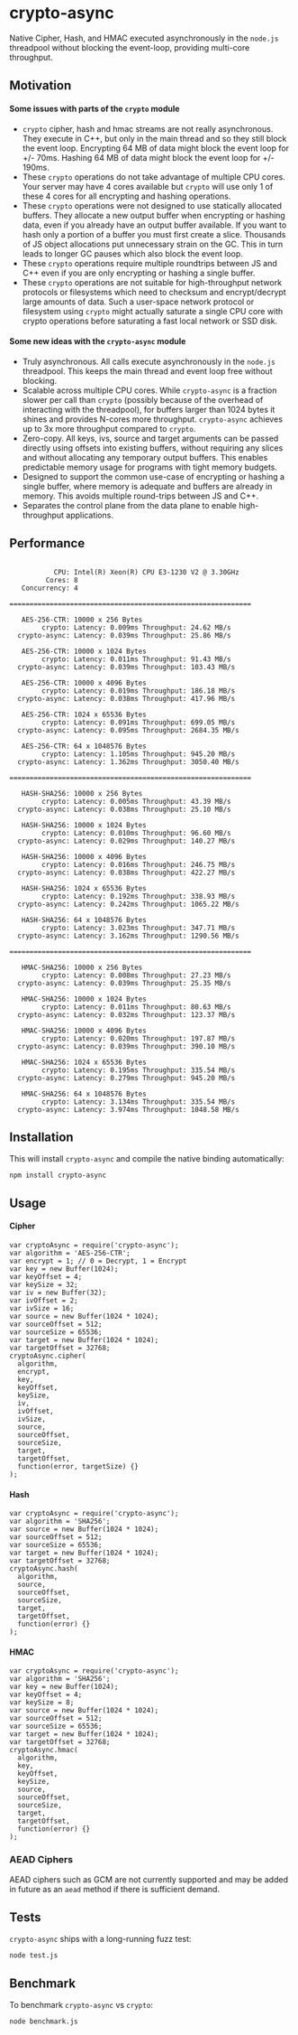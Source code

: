 # crypto-async
Native Cipher, Hash, and HMAC executed asynchronously in the `node.js` threadpool without blocking the event-loop, providing multi-core throughput.

## Motivation
#### Some issues with parts of the `crypto` module
* `crypto` cipher, hash and hmac streams are not really asynchronous. They execute in C++, but only in the main thread and so they still block the event loop. Encrypting 64 MB of data might block the event loop for +/- 70ms. Hashing 64 MB of data might block the event loop for +/- 190ms.
* These `crypto` operations do not take advantage of multiple CPU cores. Your server may have 4 cores available but `crypto` will use only 1 of these 4 cores for all encrypting and hashing operations.
* These `crypto` operations were not designed to use statically allocated buffers. They allocate a new output buffer when encrypting or hashing data, even if you already have an output buffer available. If you want to hash only a portion of a buffer you must first create a slice. Thousands of JS object allocations put unnecessary strain on the GC. This in turn leads to longer GC pauses which also block the event loop.
* These `crypto` operations require multiple roundtrips between JS and C++ even if you are only encrypting or hashing a single buffer.
* These `crypto` operations are not suitable for high-throughput network protocols or filesystems which need to checksum and encrypt/decrypt large amounts of data. Such a user-space network protocol or filesystem using `crypto` might actually saturate a single CPU core with crypto operations before saturating a fast local network or SSD disk.

#### Some new ideas with the `crypto-async` module
* Truly asynchronous. All calls execute asynchronously in the `node.js` threadpool. This keeps the main thread and event loop free without blocking.
* Scalable across multiple CPU cores. While `crypto-async` is a fraction slower per call than `crypto` (possibly because of the overhead of interacting with the threadpool), for buffers larger than 1024 bytes it shines and provides N-cores more throughput. `crypto-async` achieves up to 3x more throughput compared to `crypto`.
* Zero-copy. All keys, ivs, source and target arguments can be passed directly using offsets into existing buffers, without requiring any slices and without allocating any temporary output buffers. This enables predictable memory usage for programs with tight memory budgets.
* Designed to support the common use-case of encrypting or hashing a single buffer, where memory is adequate and buffers are already in memory. This avoids multiple round-trips between JS and C++.
* Separates the control plane from the data plane to enable high-throughput applications.

## Performance
```

           CPU: Intel(R) Xeon(R) CPU E3-1230 V2 @ 3.30GHz
         Cores: 8
   Concurrency: 4

============================================================

   AES-256-CTR: 10000 x 256 Bytes
        crypto: Latency: 0.009ms Throughput: 24.62 MB/s
  crypto-async: Latency: 0.039ms Throughput: 25.86 MB/s

   AES-256-CTR: 10000 x 1024 Bytes
        crypto: Latency: 0.011ms Throughput: 91.43 MB/s
  crypto-async: Latency: 0.039ms Throughput: 103.43 MB/s

   AES-256-CTR: 10000 x 4096 Bytes
        crypto: Latency: 0.019ms Throughput: 186.18 MB/s
  crypto-async: Latency: 0.038ms Throughput: 417.96 MB/s

   AES-256-CTR: 1024 x 65536 Bytes
        crypto: Latency: 0.091ms Throughput: 699.05 MB/s
  crypto-async: Latency: 0.095ms Throughput: 2684.35 MB/s

   AES-256-CTR: 64 x 1048576 Bytes
        crypto: Latency: 1.105ms Throughput: 945.20 MB/s
  crypto-async: Latency: 1.362ms Throughput: 3050.40 MB/s

============================================================

   HASH-SHA256: 10000 x 256 Bytes
        crypto: Latency: 0.005ms Throughput: 43.39 MB/s
  crypto-async: Latency: 0.038ms Throughput: 25.10 MB/s

   HASH-SHA256: 10000 x 1024 Bytes
        crypto: Latency: 0.010ms Throughput: 96.60 MB/s
  crypto-async: Latency: 0.029ms Throughput: 140.27 MB/s

   HASH-SHA256: 10000 x 4096 Bytes
        crypto: Latency: 0.016ms Throughput: 246.75 MB/s
  crypto-async: Latency: 0.038ms Throughput: 422.27 MB/s

   HASH-SHA256: 1024 x 65536 Bytes
        crypto: Latency: 0.192ms Throughput: 338.93 MB/s
  crypto-async: Latency: 0.242ms Throughput: 1065.22 MB/s

   HASH-SHA256: 64 x 1048576 Bytes
        crypto: Latency: 3.023ms Throughput: 347.71 MB/s
  crypto-async: Latency: 3.162ms Throughput: 1290.56 MB/s

============================================================

   HMAC-SHA256: 10000 x 256 Bytes
        crypto: Latency: 0.008ms Throughput: 27.23 MB/s
  crypto-async: Latency: 0.039ms Throughput: 25.35 MB/s

   HMAC-SHA256: 10000 x 1024 Bytes
        crypto: Latency: 0.011ms Throughput: 80.63 MB/s
  crypto-async: Latency: 0.032ms Throughput: 123.37 MB/s

   HMAC-SHA256: 10000 x 4096 Bytes
        crypto: Latency: 0.020ms Throughput: 197.87 MB/s
  crypto-async: Latency: 0.039ms Throughput: 390.10 MB/s

   HMAC-SHA256: 1024 x 65536 Bytes
        crypto: Latency: 0.195ms Throughput: 335.54 MB/s
  crypto-async: Latency: 0.279ms Throughput: 945.20 MB/s

   HMAC-SHA256: 64 x 1048576 Bytes
        crypto: Latency: 3.134ms Throughput: 335.54 MB/s
  crypto-async: Latency: 3.974ms Throughput: 1048.58 MB/s

```

## Installation
This will install `crypto-async` and compile the native binding automatically:
```
npm install crypto-async
```

## Usage

#### Cipher
```
var cryptoAsync = require('crypto-async');
var algorithm = 'AES-256-CTR';
var encrypt = 1; // 0 = Decrypt, 1 = Encrypt
var key = new Buffer(1024);
var keyOffset = 4;
var keySize = 32;
var iv = new Buffer(32);
var ivOffset = 2;
var ivSize = 16;
var source = new Buffer(1024 * 1024);
var sourceOffset = 512;
var sourceSize = 65536;
var target = new Buffer(1024 * 1024);
var targetOffset = 32768;
cryptoAsync.cipher(
  algorithm,
  encrypt,
  key,
  keyOffset,
  keySize,
  iv,
  ivOffset,
  ivSize,
  source,
  sourceOffset,
  sourceSize,
  target,
  targetOffset,
  function(error, targetSize) {}
);
```

#### Hash
```
var cryptoAsync = require('crypto-async');
var algorithm = 'SHA256';
var source = new Buffer(1024 * 1024);
var sourceOffset = 512;
var sourceSize = 65536;
var target = new Buffer(1024 * 1024);
var targetOffset = 32768;
cryptoAsync.hash(
  algorithm,
  source,
  sourceOffset,
  sourceSize,
  target,
  targetOffset,
  function(error) {}
);
```

#### HMAC
```
var cryptoAsync = require('crypto-async');
var algorithm = 'SHA256';
var key = new Buffer(1024);
var keyOffset = 4;
var keySize = 8;
var source = new Buffer(1024 * 1024);
var sourceOffset = 512;
var sourceSize = 65536;
var target = new Buffer(1024 * 1024);
var targetOffset = 32768;
cryptoAsync.hmac(
  algorithm,
  key,
  keyOffset,
  keySize,
  source,
  sourceOffset,
  sourceSize,
  target,
  targetOffset,
  function(error) {}
);
```

### AEAD Ciphers

AEAD ciphers such as GCM are not currently supported and may be added in future as an `aead` method if there is sufficient demand.

## Tests
`crypto-async` ships with a long-running fuzz test:

```
node test.js
```

## Benchmark
To benchmark `crypto-async` vs `crypto`:
```
node benchmark.js
```

